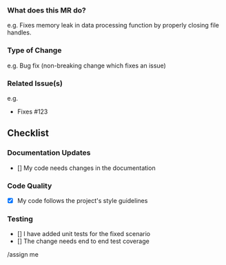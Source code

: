 ### What does this MR do?

e.g. Fixes memory leak in data processing function by properly closing file handles.

### Type of Change

e.g. Bug fix (non-breaking change which fixes an issue)

### Related Issue(s)

e.g.

- Fixes #123

## Checklist

### Documentation Updates

- [] My code needs changes in the documentation

### Code Quality

- [x] My code follows the project's style guidelines

### Testing

- [] I have added unit tests for the fixed scenario
- [] The change needs end to end test coverage

/assign me
